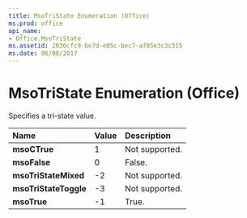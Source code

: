 ```yaml
---
title: MsoTriState Enumeration (Office)
ms.prod: office
api_name:
- Office.MsoTriState
ms.assetid: 2036cfc9-be7d-e05c-bec7-af05e3c3c515
ms.date: 06/08/2017
---
```



# MsoTriState Enumeration (Office)

Specifies a tri-state value.



|**Name**|**Value**|**Description**|
|:-----|:-----|:-----|
|**msoCTrue**|1|Not supported.|
|**msoFalse**|0|False.|
|**msoTriStateMixed**|-2|Not supported.|
|**msoTriStateToggle**|-3|Not supported.|
|**msoTrue**|-1|True.|

